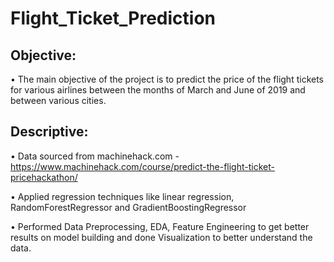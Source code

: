 # Flight_Ticket_Prediction
## Objective:
• The main objective of the project is to predict the price of the flight tickets for various airlines between the months of March and June of 2019 and between various cities.

## Descriptive:
• Data sourced from machinehack.com - https://www.machinehack.com/course/predict-the-flight-ticket-pricehackathon/

• Applied regression techniques like linear regression, RandomForestRegressor and GradientBoostingRegressor

• Performed Data Preprocessing, EDA, Feature Engineering to get better results on model building and done Visualization to better understand the data.
